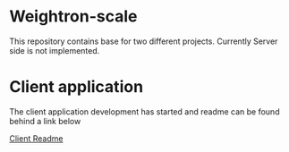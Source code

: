 # Weightron-scale

This repository contains base for two different projects. Currently Server side is not implemented.

# Client application

The client application development has started and readme can be found behind a link below

[Client Readme](client/README.md)
